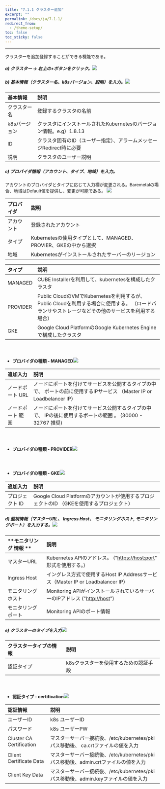```yaml
---
title: "7.1.1 クラスター追加"
excerpt: ""
permalink: /docs/ja/7.1.1/
redirect_from:
  - /theme-setup/
toc: false
toc_sticky: false
---
```



---

クラスターを追加登録することができる機能である。

##### a\) クラスター → 右上の+ボタンをクリック。![](/assets/JP/2.5/5.1.1_1.png)

##### b\) 基本情報（クラスター名、k8sバージョン、説明）を入力。![](/assets/JP/2.5.3/5.1.1_2.png)

| **基本情報** | 説明 |
| :--- | :--- |
| クラスター名 | 登録するクラスタの名前 |
| k8sバージョン | クラスタにインストールされたKubernetesのバージョン情報。e.g）1.8.13 |
| ID | クラスタ固有のID（ユーザー指定）、アラームメッセージRedirect時に必要 |
| 説明 | クラスタのユーザー説明 |

##### c\) プロバイダ情報（アカウント、タイプ、地域）を入力。

アカウントのプロバイダとタイプに応じて入力欄が変更される。Baremetalの場合、地域はDefault値を提供し、変更が可能である。 ![](/assets/JP/2.5/5.1.1_3.png)

| **プロバイダ** | **説明** |
| :--- | :--- |
| アカウント | 登録されたアカウント |
| タイプ | Kubernetesの使用タイプとして、MANAGED、PROVIER、GKEの中から選択 |
| 地域 | Kubernetesがインストールされたサーバーのリージョン |

| **タイプ** | **説明** |
| :--- | :--- |
| MANAGED | CUBE Installerを利用して、kubernetesを構成したクラスタ |
| PROVIDER | Public CloudのVMでKubernetesを利用するが、 Public Cloudを利用する場合に使用する。 （ロードバランサやストレージなどその他のサービスを利用する場合） |
| GKE | Google Cloud PlatformのGoogle Kubernetes Engineで構成したクラスタ |

#### ㅤ

* **プロバイダの種類 - MANAGED**![](/assets/JP/2.5/5.1.1_4.png)

| **追加入力** | **説明** |
| :--- | :--- |
| ノードポート URL | ノードにポートを付けてサービスを公開するタイプの中で、 ポートの前に使用するIPサービス （Master IP or Loadbelancer IP） |
| ノードポート 範囲 | ノードにポートを付けてサービス公開するタイプの中で、 IPの後に使用するポートの範囲 。 \(30000 - 32767 推奨\) |

#### ㅤ

* **プロバイダの種類 - PROVIDER**![](/assets/JP/2.5/5.1.1_5.png)

#### ㅤ

* **プロバイダの種類 - GKE**![](/assets/JP/2.5/5.1.1_6.png)

| **追加入力** | **説明** |
| :--- | :--- |
| プロジェクト ID | Google Cloud Platformのアカウントが使用するプロジェクトのID （GKEを使用するプロジェクト） |

#####

##### d\) 監視情報（マスターURL、 Ingress Host、 モニタリングホスト, モニタリングポート）を入力する。![](/assets/JP/2.5/5.1.1_7.png)

| **モニタリング 情報 ** | **説明** |
| :--- | :--- |
| マスターURL | Kubernetes APIのアドレス。 \("[https://host:port](https://host:port)" 形式を使用する。\) |
| Ingress Host | イングレス方式で使用するHost IP Addressサービス（Master IP or Loadbalancer IP） |
| モニタリングホスト | Monitoring APIがインストールされているサーバーのIPアドレス \("[http://host](http://host)"\) |
| モニタリングポート | Monitoring APIのポート情報 |

#####

##### e\) クラスターのタイプを入力![](/assets/JP/2.5/5.1.1_8.png)

| **クラスタータイプの情報** | **説明** |
| :--- | :--- |
| 認証タイプ | k8sクラスターを使用するための認証手段 |

#### ㅤ

* **認証タイプ - certification**![](/assets/EN/2.5/5.1.1_9.png)

| 認証情報 | **説明** |
| :--- | :--- |
| ユーザーID | k8s ユーザーID |
| パスワード | k8s ユーザーPW |
| Cluster CA Certification | マスターサーバー接続後、/etc/kubernetes/pkiパス移動後、 ca.crtファイルの値を入力 |
| Client Certificate Data | マスターサーバー接続後、/etc/kubernetes/pkiパス移動後、admin.crtファイルの値を入力 |
| Client Key Data | マスターサーバー接続後、/etc/kubernetes/pkiパス移動後、admin.keyファイルの値を入力 |



